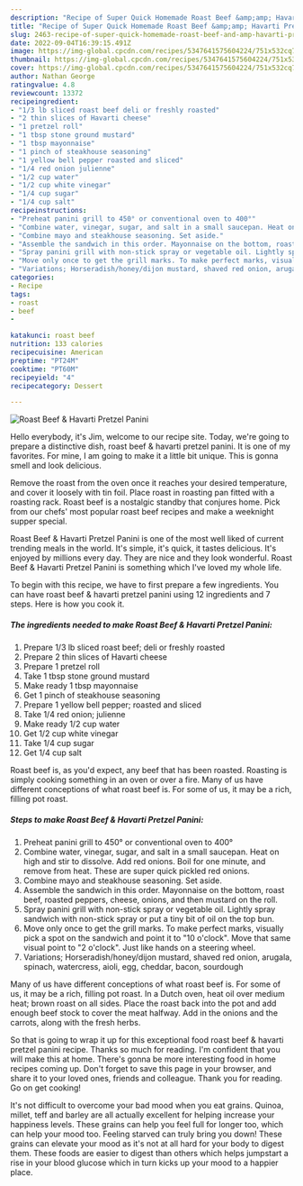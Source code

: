 ```yaml
---
description: "Recipe of Super Quick Homemade Roast Beef &amp;amp; Havarti Pretzel Panini"
title: "Recipe of Super Quick Homemade Roast Beef &amp;amp; Havarti Pretzel Panini"
slug: 2463-recipe-of-super-quick-homemade-roast-beef-and-amp-havarti-pretzel-panini
date: 2022-09-04T16:39:15.491Z
image: https://img-global.cpcdn.com/recipes/5347641575604224/751x532cq70/roast-beef-havarti-pretzel-panini-recipe-main-photo.jpg
thumbnail: https://img-global.cpcdn.com/recipes/5347641575604224/751x532cq70/roast-beef-havarti-pretzel-panini-recipe-main-photo.jpg
cover: https://img-global.cpcdn.com/recipes/5347641575604224/751x532cq70/roast-beef-havarti-pretzel-panini-recipe-main-photo.jpg
author: Nathan George
ratingvalue: 4.8
reviewcount: 13372
recipeingredient:
- "1/3 lb sliced roast beef deli or freshly roasted"
- "2 thin slices of Havarti cheese"
- "1 pretzel roll"
- "1 tbsp stone ground mustard"
- "1 tbsp mayonnaise"
- "1 pinch of steakhouse seasoning"
- "1 yellow bell pepper roasted and sliced"
- "1/4 red onion julienne"
- "1/2 cup water"
- "1/2 cup white vinegar"
- "1/4 cup sugar"
- "1/4 cup salt"
recipeinstructions:
- "Preheat panini grill to 450° or conventional oven to 400°"
- "Combine water, vinegar, sugar, and salt in a small saucepan. Heat on high and stir to dissolve. Add red onions. Boil for one minute, and remove from heat. These are super quick pickled red onions."
- "Combine mayo and steakhouse seasoning. Set aside."
- "Assemble the sandwich in this order. Mayonnaise on the bottom, roast beef, roasted peppers, cheese, onions, and then mustard on the roll."
- "Spray panini grill with non-stick spray or vegetable oil. Lightly spray sandwich with non-stick spray or put a tiny bit of oil on the top bun."
- "Move only once to get the grill marks. To make perfect marks, visually pick a spot on the sandwich and point it to &#34;10 o&#39;clock&#34;. Move that same visual point to &#34;2 o&#39;clock&#34;. Just like hands on a steering wheel."
- "Variations; Horseradish/honey/dijon mustard, shaved red onion, arugala, spinach, watercress, aioli, egg, cheddar, bacon, sourdough"
categories:
- Recipe
tags:
- roast
- beef
- 

katakunci: roast beef  
nutrition: 133 calories
recipecuisine: American
preptime: "PT24M"
cooktime: "PT60M"
recipeyield: "4"
recipecategory: Dessert

---
```



![Roast Beef &amp; Havarti Pretzel Panini](https://img-global.cpcdn.com/recipes/5347641575604224/751x532cq70/roast-beef-havarti-pretzel-panini-recipe-main-photo.jpg)

Hello everybody, it's Jim, welcome to our recipe site. Today, we're going to prepare a distinctive dish, roast beef &amp; havarti pretzel panini. It is one of my favorites. For mine, I am going to make it a little bit unique. This is gonna smell and look delicious.

Remove the roast from the oven once it reaches your desired temperature, and cover it loosely with tin foil. Place roast in roasting pan fitted with a roasting rack. Roast beef is a nostalgic standby that conjures home. Pick from our chefs&#39; most popular roast beef recipes and make a weeknight supper special.

Roast Beef &amp; Havarti Pretzel Panini is one of the most well liked of current trending meals in the world. It's simple, it's quick, it tastes delicious. It's enjoyed by millions every day. They are nice and they look wonderful. Roast Beef &amp; Havarti Pretzel Panini is something which I've loved my whole life.


To begin with this recipe, we have to first prepare a few ingredients. You can have roast beef &amp; havarti pretzel panini using 12 ingredients and 7 steps. Here is how you cook it.

<!--inarticleads1-->

##### The ingredients needed to make Roast Beef &amp; Havarti Pretzel Panini:

1. Prepare 1/3 lb sliced roast beef; deli or freshly roasted
1. Prepare 2 thin slices of Havarti cheese
1. Prepare 1 pretzel roll
1. Take 1 tbsp stone ground mustard
1. Make ready 1 tbsp mayonnaise
1. Get 1 pinch of steakhouse seasoning
1. Prepare 1 yellow bell pepper; roasted and sliced
1. Take 1/4 red onion; julienne
1. Make ready 1/2 cup water
1. Get 1/2 cup white vinegar
1. Take 1/4 cup sugar
1. Get 1/4 cup salt


Roast beef is, as you&#39;d expect, any beef that has been roasted. Roasting is simply cooking something in an oven or over a fire. Many of us have different conceptions of what roast beef is. For some of us, it may be a rich, filling pot roast. 

<!--inarticleads2-->

##### Steps to make Roast Beef &amp; Havarti Pretzel Panini:

1. Preheat panini grill to 450° or conventional oven to 400°
1. Combine water, vinegar, sugar, and salt in a small saucepan. Heat on high and stir to dissolve. Add red onions. Boil for one minute, and remove from heat. These are super quick pickled red onions.
1. Combine mayo and steakhouse seasoning. Set aside.
1. Assemble the sandwich in this order. Mayonnaise on the bottom, roast beef, roasted peppers, cheese, onions, and then mustard on the roll.
1. Spray panini grill with non-stick spray or vegetable oil. Lightly spray sandwich with non-stick spray or put a tiny bit of oil on the top bun.
1. Move only once to get the grill marks. To make perfect marks, visually pick a spot on the sandwich and point it to &#34;10 o&#39;clock&#34;. Move that same visual point to &#34;2 o&#39;clock&#34;. Just like hands on a steering wheel.
1. Variations; Horseradish/honey/dijon mustard, shaved red onion, arugala, spinach, watercress, aioli, egg, cheddar, bacon, sourdough


Many of us have different conceptions of what roast beef is. For some of us, it may be a rich, filling pot roast. In a Dutch oven, heat oil over medium heat; brown roast on all sides. Place the roast back into the pot and add enough beef stock to cover the meat halfway. Add in the onions and the carrots, along with the fresh herbs. 

So that is going to wrap it up for this exceptional food roast beef &amp; havarti pretzel panini recipe. Thanks so much for reading. I'm confident that you will make this at home. There's gonna be more interesting food in home recipes coming up. Don't forget to save this page in your browser, and share it to your loved ones, friends and colleague. Thank you for reading. Go on get cooking!

It's not difficult to overcome your bad mood when you eat grains. Quinoa, millet, teff and barley are all actually excellent for helping increase your happiness levels. These grains can help you feel full for longer too, which can help your mood too. Feeling starved can truly bring you down! These grains can elevate your mood as it's not at all hard for your body to digest them. These foods are easier to digest than others which helps jumpstart a rise in your blood glucose which in turn kicks up your mood to a happier place.
